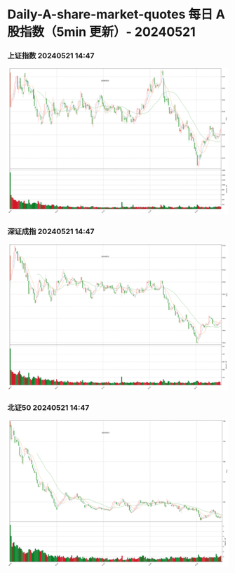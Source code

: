 
# Daily-A-share-market-quotes 每日 A 股指数（5min 更新）- 20240521

### 上证指数 20240521 14:47
![](./fig/2024/5/20240521-sh000001.png)

### 深证成指 20240521 14:47
![](./fig/2024/5/20240521-sz399001.png)

### 北证50 20240521 14:47
![](./fig/2024/5/20240521-bj899050.png)
